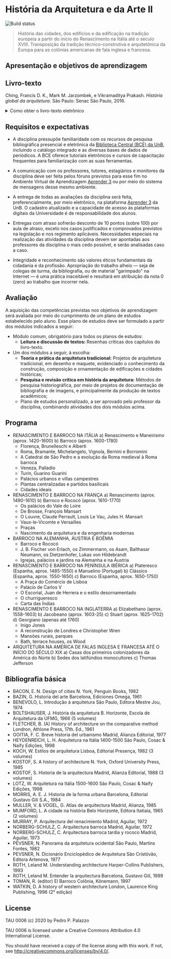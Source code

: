 # História da Arquitetura e da Arte II

![Build status](https://github.com/p3palazzo/tau0006/workflows/Build/badge.svg)

> História das cidades, dos edifícios e da edificação na tradição
> europeia a partir do início do Renascimento na Itália até o século
> XVIII. Transposição da tradição técnico-construtiva e arquitetônica da
> Europa para as colônias americanas de fala inglesa e francesa.

## Apresentação e objetivos de aprendizagem ##

## Livro-texto ##

Ching, Francis D. K., Mark M. Jarzombek, e Vikramaditya Prakash.
*História global da arquitetura*. São Paulo: Senac São Paulo, 2016.

<details>

  <summary> Como obter o livro-texto eletrônico </summary>

  Acessar o site da [Biblioteca Central](https://bce.unb.br). Pesquisar
  pelo livro usando a `🔍 Busca integrada` (função de busca padrão da
  BCE). Na visualização do resultado, clicar no link `View record at
  Minha Biblioteca`. Fazer login no serviço de leitura online usando as
  credenciais da BCE (CPF e senha usada no balcão de empréstimo).

</details>

## Requisitos e expectativas ##

- A disciplina pressupõe familiaridade com os recursos de pesquisa
  bibliográfica presencial e eletrônica da
  [Biblioteca Central (BCE) da UnB](https://bce.unb.br), incluindo o
  catálogo integrado e as diversas bases de dados de periódicos. A BCE
  oferece tutoriais eletrônicos e cursos de capacitação frequentes para
  familiarização com as suas ferramentas.

- A comunicação com os professores, tutores, estagiários e monitores da
  disciplina deve ser feita pelos fóruns previstos para esse fim no
  Ambiente Virtual de Aprendizagem [Aprender 3](https://aprender3.unb.br)
  ou por meio do sistema de mensagens desse mesmo ambiente.

- A entrega de todas as avaliações da disciplina será feita,
  preferencialmente, por meio eletrônico, na plataforma
  [Aprender 3](https://aprender3.unb.br) da UnB. O cadastro atualizado e
  a capacidade de acesso às plataformas digitais da Universidade é de
  responsabilidade dos alunos.

- Entregas com atraso sofrerão desconto de 10 pontos (sobre 100) por
  aula de atraso, exceto nos casos justificados e comprovados previstos
  na legislação e nos regimento aplicáveis. Necessidades especiais na
  realização das atividades da disciplina devem ser apontadas aos
  professores da disciplina o mais cedo possível, e serão analisadas
  caso a caso.

- Integridade e reconhecimento são valores éticos fundamentais da
  cidadania e da profissão. Apropriação do trabalho alheio — seja de
  colegas de turma, da bibliografia, ou de material "garimpado" na
  Internet — é uma prática inaceitável e resultará em atribuição da
  nota 0 (zero) ao trabalho que incorrer nela.

## Avaliação ##

A aquisição das competências previstas nos objetivos de aprendizagem
será avaliada por meio do cumprimento de um plano de estudos
estabelecido pelo aluno. Esse plano de estudos deve ser formulado a
partir dos módulos indicados a seguir:

- Módulo comum, obrigatório para todos os planos de estudos:
  - **Leitura e discussão de textos:** Resenhas críticas dos capítulos
    do livro-texto.
- Um dos módulos a seguir, à escolha:
  - **Teoria e prática da arquitetura tradicional:** Projetos de
    arquitetura tradicional, em desenho e maquete, evidenciado o
    conhecimento da construção, composição e ornamentação de edificações
    e cidades históricas;
  - **Pesquisa e revisão crítica em história da arquitetura:** Métodos
    de pesquisa historiográfica, por meio de projetos de documentação
    de bibliografia e de imagens, e principalmente da produção de textos
    acadêmicos;
  - Plano de estudos personalizado, a ser aprovado pelo professor da
    disciplina, combinando atividades dos dois módulos acima.

## Programa ##

- RENASCIMENTO E BARROCO NA ITÁLIA
  a) Renascimento e Maneirismo (aprox. 1420-1600)
  b) Barroco (aprox. 1600-1780)
  - Florença, Brunelleschi e Alberti
  - Roma, Bramante, Michelangelo, Vignola, Bernini e Borromini
  - A Catedral de São Pedro e a evolução da Roma medieval à Roma barroca
  - Veneza, Palladio
  - Turin, Guarino Guarini
  - Palácios urbanos e villas campestres
  - Plantas centralizadas e partidos basilicais
  - Cidades ideais
- RENASCIMENTO E BARROCO NA FRANÇA
  a) Renascimento (aprox. 1490-1610)
  b) Barroco e Rococó (aprox. 1610-1770)
  - Os palácios do Vale do Loire
  - De Brosse, François Mansart
  - O Louvre, Claude Perrault, Louis Le Vau, Jules H. Mansart
  - Vaux-le-Vicomte e Versailles
  - Praças
  - Nascimento da arquitetura e da engenharia modernas
- BARROCO NA ALEMANHA, ÁUSTRIA E BOÊMIA
  - Barroco e Rococó
  - J. B. Fischer von Erlach, os Zimmermann, os Asam, Balthasar Neumann,
    os Dietzenhofer, Lukas von Hildebrandt
  - Igrejas, palácios e jardins na Alemanha e na Áustria
- RENASCIMENTO E BARROCO NA PENÍNSULA IBÉRICA
  a) Plateresco (Espanha, aprox. 1485-1550) e Manuelino (Portugal)
  b) Clássico (Espanha, aprox. 1550-1650)
  c) Barroco (Espanha, aprox. 1650-1750)
  - A Praça do Comércio de Lisboa
  - Palácio de Carlos V
  - O Escorial, Juan de Herrera e o estilo desornamentado
  - O churrigueresco
  - Carta das Índias
- RENASCIMENTO E BARROCO NA INGLATERRA
  a) Elizabethano (aprox. 1558-1603)
  b) Jacobeano (aprox. 1603-25)
  c) Stuart (aprox. 1625-1702)
  d) Georgiano (apenas até 1760)
  - Inigo Jones
  - A reconstrução de Londres e Christopher Wren
  - Mansões rurais, parques
  - Bath, terrace houses, os Wood
- ARQUITETURA NA AMÉRICA DE FALAS INGLESA E FRANCESA ATÉ O INÍCIO DO
  SÉCULO XIX
  a) Casas dos primeiros colonizadores da América do Norte
  b) Sedes dos latifúndios monocultores
  c) Thomas Jefferson 

## Bibliografia básica ##

- BACON, E. N. Design of cities N. York, Penguin Books, 1982
- BAZIN, G. Historia del arte Barcelona, Ediciones Omega, 1961
- BENEVOLO, L. Introdução à arquitetura São Paulo, Editora Mestre Jou,
  1974
- BOLTSHAUSER, J. História da arquitetura B. Horizonte, Escola de
  Arquitetura da UFMG, 1966 (5 volumes)
- FLETCHER, B. (A) History of architecture on the comparative method
  Londron, Athlone Press, 17th. Ed., 1961
- GOITIA, F. C. Breve historia del urbanismo Madrid, Alianza Editorial,
  1977
- HEYDENREICH, L. H. Arquitetura na Itália 1400-1500 São Paulo, Cosac &
  Naify Edições, 1998
- KOCH, W. Estilos de arquitetura Lisboa, Editorial Presença, 1982 (3
  volumes)
- KOSTOF, S. A history of architecture N. York, Oxford University Press,
  1985
- KOSTOF, S. Historia de la arquitectura Madrid, Alianza Editorial, 1988
  (3 volumes)
- LOTZ, W. Arquitetura na Itália 1500-1600 São Paulo, Cosac & Naify
  Edições, 1998
- MORRIS, A. E. J. Historia de la forma urbana Barcelona, Editorial
  Gustavo Gili S.A., 1984
- MULLER, V. & VOGEL, G. Atlas de arquitectura Madrid, Alianza, 1985
- MUMFORD, L. A cidade na história Belo Horizonte, Editora Itatiaia,
  1965 (2 volumes)
- MURRAY, P. Arquitectura del renacimiento Madrid, Aguilar, 1972
- NORBERG-SCHULZ, C. Arquitectura barroca Madrid, Aguilar, 1972
- NORBERG-SCHULZ, C. Arquitectura barroca tardia y rococo Madrid,
  Aguilar, 1973
- PEVSNER, N. Panorama da arquitetura ocidental São Paulo, Martins
  Fontes, 1982
- PEVSNER, N. Dicionário Enciclopédico de Arquitetura São Cristóvão,
  Editora Artenova, 1977
- ROTH, Leland M. Understanding architecture Harper-Collins Publishers,
  1993
- ROTH, Leland M. Entender la arquitectura Barcelona, Gustavo Gili, 1999
- TOMAN, R. (editor) El Barroco Colônia, Könemann, 1997
- WATKIN, D. A history of western architecture London, Laurence King
  Publishing, 1996 (2° edição) 

## License

TAU 0006 (c) 2020 by Pedro P. Palazzo

TAU 0006 is licensed under a Creative Commons Attribution 4.0
International License.

You should have received a copy of the license along with this work. If
not, see http://creativecommons.org/licenses/by/4.0/.
